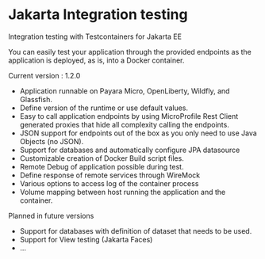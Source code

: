 # Jakarta Integration testing

Integration testing with Testcontainers for Jakarta EE

You can easily test your application through the provided endpoints as the application is deployed, as is, into a Docker container.

Current version : 1.2.0

- Application runnable on Payara Micro, OpenLiberty, Wildfly, and Glassfish.
- Define version of the runtime or use default values.
- Easy to call application endpoints by using MicroProfile Rest Client generated proxies that hide all complexity calling the endpoints.
- JSON support for endpoints out of the box as you only need to use Java Objects (no JSON).
- Support for databases and automatically configure JPA datasource
- Customizable creation of Docker Build script files. 
- Remote Debug of application possible during test.
- Define response of remote services through WireMock
- Various options to access log of the container process
- Volume mapping between host running the application and the container.

Planned in future versions

- Support for databases with definition of dataset that needs to be used.
- Support for View testing (Jakarta Faces)
- ...

